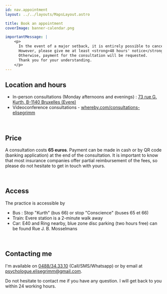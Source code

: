 ```yaml
---
id: nav.appointment
layout: ../../layouts/MapsLayout.astro

title: Book an appointment
coverImage: banner-calendar.png

importantMessage: |
    <p>
      In the event of a major setback, it is entirely possible to cancel an appointment.
      However, please give me at least <strong>48 hours' notice</strong>.  
      Otherwise, payment for the consultation will be requested. 
      Thank you for your understanding.
    </p>
---
```


<h2 class="fs-500">Location and hours</h2>

-   In-person consultations (Monday afternoons and evenings) : <a href="https://maps.app.goo.gl/ZiPnN6xyHavBY6do9" target="_blank" />73 rue G. Kurth, B-1140 Bruxelles (Evere)</a>
-   Videoconference consultations - <a href="https://whereby.com/consultations-elisegrimm" target="_blank" />whereby.com/consultations-elisegrimm</a>

<br>

<h2 class="fs-500">Price</h2>

A consultation costs **65 euros**. Payment can be made in cash or by QR code (banking application) at the end of the
consultation. It is important to know that most insurance companies offer partial reimbursement of the fees, so please
do not hesitate to get in touch with yours.

<br>

<h2 class="fs-500">Access</h2>

The practice is accessible by

-   Bus : Stop "Kurth" (bus 66) or stop "Conscience" (buses 65 et 66)
-   Train: Evere station is a 2-minute walk away
-   Car: E40 and Ring nearby, blue zone disc parking (two hours free) can be found Rue J. B. Mosselmans

<br>

<h2 class="fs-500">Contacting me</h2>

I'm available on [0488/34.33.10](tel:0488343310) (Call/SMS/Whatsapp) or by email at
[psychologue.elisegrimm@gmail.com](mailto:psychologue.elisegrimm@gmail.com).

Do not hesitate to contact me if you have any question. I will get back to you within 24 working hours.
